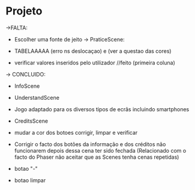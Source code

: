 # Projeto
->FALTA:
* Escolher uma fonte de jeito 
-> PraticeScene:

* TABELAAAAA  (erro ns deslocaçao) e  (ver a questao das cores)
* verificar valores inseridos pelo utilizador     //feito (primeira coluna)


-> CONCLUIDO:

* InfoScene 

* UnderstandScene

* Jogo adaptado para os diversos tipos de ecrãs incluindo smartphones

*  CreditsScene

*  mudar a cor dos botoes corrigir, limpar e verificar

* Corrigir o facto dos botões da informação e dos créditos não funcionarem depois dessa cena ter sido fechada (Relacionado com o facto do Phaser não aceitar que as Scenes tenha cenas repetidas) 

* botao "-" 

* botao limpar  



